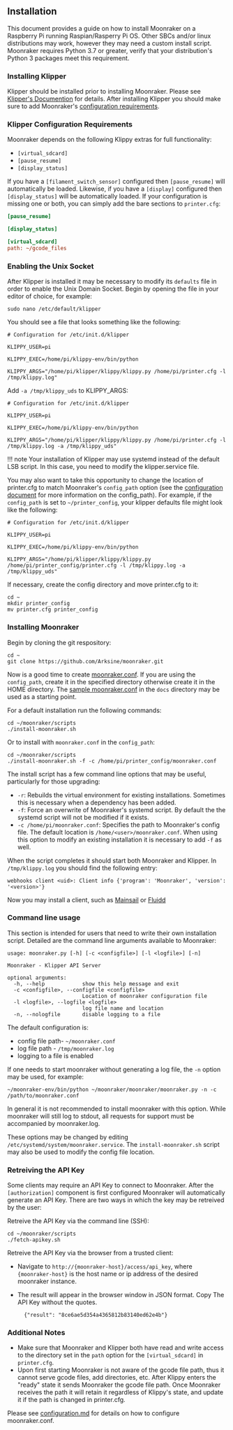 ## Installation

This document provides a guide on how to install Moonraker on a Raspberry
Pi running Raspian/Rasperry Pi OS.  Other SBCs and/or linux distributions
may work, however they may need a custom install script.  Moonraker
requires Python 3.7 or greater, verify that your distribution's
Python 3 packages meet this requirement.

### Installing Klipper

Klipper should be installed prior to installing Moonraker.  Please see
[Klipper's Documention](https://klipper3d.com/Overview.html) for details.
After installing Klipper you should make sure to add Moonraker's
[configuration requirements](#klipper-configuration-requirements).

### Klipper Configuration Requirements

Moonraker depends on the following Klippy extras for full functionality:

- `[virtual_sdcard]`
- `[pause_resume]`
- `[display_status]`

If you have a `[filament_switch_sensor]` configured then `[pause_resume]` will
automatically be loaded.  Likewise, if you have a `[display]` configured then
`[display_status]` will be automatically loaded.  If your configuration is
missing one or both, you can simply add the bare sections to `printer.cfg`:
```ini
[pause_resume]

[display_status]

[virtual_sdcard]
path: ~/gcode_files
```

### Enabling the Unix Socket

After Klipper is installed it may be necessary to modify its `defaults` file in
order to enable the Unix Domain Socket.  Begin by opening the file in your
editor of choice, for example:
```
sudo nano /etc/default/klipper
```
You should see a file that looks something like the following:
```
# Configuration for /etc/init.d/klipper

KLIPPY_USER=pi

KLIPPY_EXEC=/home/pi/klippy-env/bin/python

KLIPPY_ARGS="/home/pi/klipper/klippy/klippy.py /home/pi/printer.cfg -l /tmp/klippy.log"
```

Add `-a /tmp/klippy_uds` to KLIPPY_ARGS:
```
# Configuration for /etc/init.d/klipper

KLIPPY_USER=pi

KLIPPY_EXEC=/home/pi/klippy-env/bin/python

KLIPPY_ARGS="/home/pi/klipper/klippy/klippy.py /home/pi/printer.cfg -l /tmp/klippy.log -a /tmp/klippy_uds"
```

!!! note
    Your installation of Klipper may use systemd instead of
    the default LSB script.  In this case, you need to modify the
    klipper.service file.

You may also want to take this opportunity to change the location of
printer.cfg to match Moonraker's `config_path` option (see the
[configuration document](configuration.md#primary-configuration)
for more information on the config_path). For example, if the `config_path`
is set to  `~/printer_config`, your klipper defaults file might look
like the following:
```
# Configuration for /etc/init.d/klipper

KLIPPY_USER=pi

KLIPPY_EXEC=/home/pi/klippy-env/bin/python

KLIPPY_ARGS="/home/pi/klipper/klippy/klippy.py /home/pi/printer_config/printer.cfg -l /tmp/klippy.log -a /tmp/klippy_uds"
```

If necessary, create the config directory and move printer.cfg to it:
```
cd ~
mkdir printer_config
mv printer.cfg printer_config
```

### Installing Moonraker

Begin by cloning the git respository:

```
cd ~
git clone https://github.com/Arksine/moonraker.git
```

Now is a good time to create [moonraker.conf](configuration.md).  If you are
using the `config_path`, create it in the specified directory otherwise create
it in the HOME directory.  The [sample moonraker.conf](./moonraker.conf) in
the `docs` directory may be used as a starting point.

For a default installation run the following commands:
```
cd ~/moonraker/scripts
./install-moonraker.sh
```

Or to install with `moonraker.conf` in the `config_path`:
```
cd ~/moonraker/scripts
./install-moonraker.sh -f -c /home/pi/printer_config/moonraker.conf
```

The install script has a few command line options that may be useful,
particularly for those upgrading:

- `-r`:
  Rebuilds the virtual environment for existing installations.
  Sometimes this is necessary when a dependency has been added.
- `-f`:
  Force an overwrite of Moonraker's systemd script. By default the
  the systemd script will not be modified if it exists.
- `-c /home/pi/moonraker.conf`:
  Specifies the path to Moonraker's config file. The default location
  is `/home/<user>/moonraker.conf`.  When using this option to modify
  an existing installation it is necessary to add `-f` as well.

When the script completes it should start both Moonraker and Klipper. In
`/tmp/klippy.log` you should find the following entry:

`webhooks client <uid>: Client info {'program': 'Moonraker', 'version': '<version>'}`

Now you may install a client, such as
[Mainsail](https://github.com/meteyou/mainsail) or
[Fluidd](https://github.com/cadriel/fluidd)

### Command line usage

This section is intended for users that need to write their own
installation script.  Detailed are the command line arguments
available to Moonraker:
```
usage: moonraker.py [-h] [-c <configfile>] [-l <logfile>] [-n]

Moonraker - Klipper API Server

optional arguments:
  -h, --help            show this help message and exit
  -c <configfile>, --configfile <configfile>
                        Location of moonraker configuration file
  -l <logfile>, --logfile <logfile>
                        log file name and location
  -n, --nologfile       disable logging to a file
```

The default configuration is:
- config file path- `~/moonraker.conf`
- log file path - `/tmp/moonraker.log`
- logging to a file is enabled

If one needs to start moonraker without generating a log file, the
`-n` option may be used, for example:
```
~/moonraker-env/bin/python ~/moonraker/moonraker/moonraker.py -n -c /path/to/moonraker.conf
```
In general it is not recommended to install moonraker with this option.
While moonraker will still log to stdout, all requests for support must
be accompanied by moonraker.log.

These options may be changed by editing
`/etc/systemd/system/moonraker.service`.  The `install-moonraker.sh` script
may also be used to modify the config file location.

### Retreiving the API Key

Some clients may require an API Key to connect to Moonraker.  After the
`[authorization]` component is first configured Moonraker will automatically
generate an API Key.  There are two ways in which the key may be retreived
by the user:

Retreive the API Key via the command line (SSH):
```
cd ~/moonraker/scripts
./fetch-apikey.sh
```

Retreive the API Key via the browser from a trusted client:

- Navigate to `http://{moonraker-host}/access/api_key`, where
  `{moonraker-host}` is the host name or ip address of the desired
  moonraker instance.
- The result will appear in the browser window in JSON format. Copy
  The API Key without the quotes.

        {"result": "8ce6ae5d354a4365812b83140ed62e4b"}

### Additional Notes

- Make sure that Moonraker and Klipper both have read and write access to the
  directory set in the `path` option for the `[virtual_sdcard]` in
  `printer.cfg`.
- Upon first starting Moonraker is not aware of the gcode file path, thus
  it cannot serve gcode files, add directories, etc.  After Klippy enters
  the "ready" state it sends Moonraker the gcode file path.
  Once Moonraker receives the path it will retain it regardless of Klippy's
  state, and update it if the path is changed in printer.cfg.

Please see [configuration.md](configuration.md) for details on how to
configure moonraker.conf.
